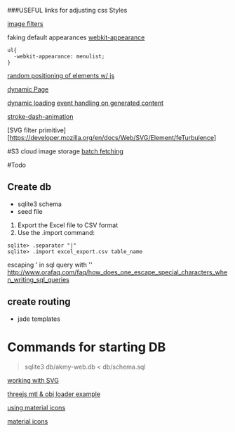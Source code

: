 
###USEFUL links for adjusting css Styles

[image filters](http://www.w3schools.com/cssref/playit.asp?filename=playcss_filter&preval=blur)

faking default appearances
[webkit-appearance](https://css-tricks.com/almanac/properties/a/appearance/)

```
ul{
  -webkit-appearance: menulist;
}
```

[random positioning of elements w/ js](http://stackoverflow.com/questions/4796743/random-position-of-divs-in-javascript)

[dynamic Page](https://css-tricks.com/rethinking-dynamic-page-replacing-content/)


[dynamic loading](http://stackoverflow.com/questions/8988855/include-another-html-file-in-a-html-file)
[event handling on generated content](http://stackoverflow.com/questions/6658752/click-event-doesnt-work-on-dynamically-generated-elements)

[stroke-dash-animation](https://css-tricks.com/almanac/properties/s/stroke-dasharray/)

[SVG filter primitive][https://developer.mozilla.org/en/docs/Web/SVG/Element/feTurbulence]



#S3 cloud image storage
[batch fetching](http://stackoverflow.com/questions/32702431/display-images-fetched-from-s3)

#Todo

## Create db
 - sqlite3 schema
 - seed file
 1. Export the Excel file to CSV format
 2. Use the .import command:
  >
    sqlite> .separator "|"
    sqlite> .import excel_export.csv table_name

escaping ' in sql query with ''
http://www.orafaq.com/faq/how_does_one_escape_special_characters_when_writing_sql_queries

## create routing
 - jade templates


# Commands for starting DB

> sqlite3 db/akmy-web.db < db/schema.sql


[working with SVG ](http://stackoverflow.com/questions/4476526/do-i-use-img-object-or-embed-for-svg-files)


[threejs mtl & obj loader example ](https://threejs.org/examples/#webgl_loader_obj_mtl)

[using material icons](http://google.github.io/material-design-icons/#getting-icons)

[material icons](https://material.io/icons/)
